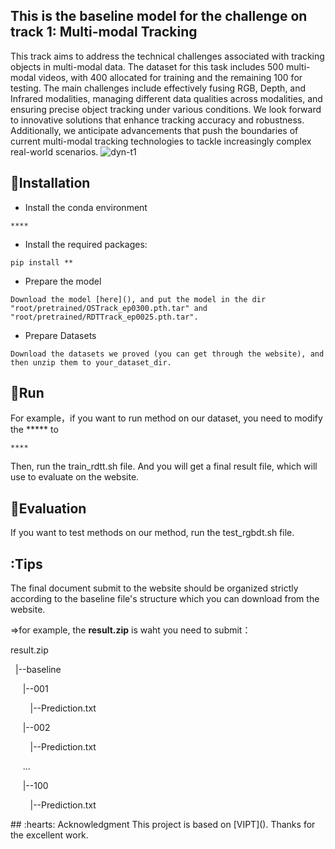 ## This is the baseline model for the challenge on track 1: Multi-modal Tracking

This track aims to address the technical challenges associated with tracking objects in multi-modal data. The dataset for this task includes 500 multi-modal videos, with 400 allocated for training and the remaining 100 for testing. The main challenges include effectively fusing RGB, Depth, and Infrared modalities, managing different data qualities across modalities, and ensuring precise object tracking under various conditions. We look forward to innovative solutions that enhance tracking accuracy and robustness. Additionally, we anticipate advancements that push the boundaries of current multi-modal tracking technologies to tackle increasingly complex real-world scenarios.
![dyn-t1](https://github.com/user-attachments/assets/857eab82-b190-4591-b558-517f00c72a1c)

## :bookmark_tabs:Installation
* Install the conda environment
```
****
```
* Install the required packages:
```
pip install **
```
* Prepare the model
```
Download the model [here](), and put the model in the dir "root/pretrained/OSTrack_ep0300.pth.tar" and "root/pretrained/RDTTrack_ep0025.pth.tar".
```
* Prepare Datasets
```
Download the datasets we proved (you can get through the website), and then unzip them to your_dataset_dir.
```

## :car:Run
For example，if you want to run method on our dataset, you need to modify the ***** to
```
****
```
Then, run the train_rdtt.sh file. And you will get a final result file, which will use to evaluate on the website.

## :car:Evaluation
If you want to test methods on our method, run the test_rgbdt.sh file. 

## :Tips
The final document submit to the website should be organized strictly according to the baseline file's structure which you can download from the website.

=>for example, the  **result.zip**  is waht you need to submit：

<p>result.zip</p>
<p>&nbsp&nbsp|--baseline</p>
<p>&nbsp&nbsp&nbsp&nbsp&nbsp|--001</p>
<p>&nbsp&nbsp&nbsp&nbsp&nbsp&nbsp&nbsp&nbsp|--Prediction.txt</p>
<p>&nbsp&nbsp&nbsp&nbsp&nbsp|--002</p>
<p>&nbsp&nbsp&nbsp&nbsp&nbsp&nbsp&nbsp&nbsp|--Prediction.txt</p>
<p>&nbsp&nbsp&nbsp&nbsp&nbsp...</p>
<p>&nbsp&nbsp&nbsp&nbsp&nbsp|--100</p>
<p>&nbsp&nbsp&nbsp&nbsp&nbsp&nbsp&nbsp&nbsp|--Prediction.txt</p>
## :hearts: Acknowledgment
This project is based on [VIPT]().
Thanks for the excellent work.

